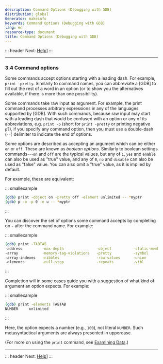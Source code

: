 ```yaml
---
description: Command Options (Debugging with GDB)
distribution: global
Generator: makeinfo
keywords: Command Options (Debugging with GDB)
lang: en
resource-type: document
title: Command Options (Debugging with GDB)
---
```

::: header
Next: [Help](Help.html#Help)]
:::

---

### 3.4 Command options

Some commands accept options starting with a leading dash. For example, `print -pretty`. Similarly to command names, you can abbreviate a [GDB] to fill out the rest of a word in an option (or to show you the alternatives available, if there is more than one possibility).

Some commands take raw input as argument. For example, the print command processes arbitrary expressions in any of the languages supported by [GDB]. With such commands, because raw input may start with a leading dash that would be confused with an option or any of its abbreviations, e.g. `print -p` (short for `print -pretty` or printing negative `p`?), if you specify any command option, then you must use a double-dash (`--`) delimiter to indicate the end of options.

Some options are described as accepting an argument which can be either `on` or `off`. These are known as *boolean options*. Similarly to boolean settings commands---`on` and `off` are the typical values, but any of `1`, `yes` and `enable` can also be used as "true" value, and any of `0`, `no` and `disable` can also be used as "false" value. You can also omit a "true" value, as it is implied by default.

For example, these are equivalent:

::: smallexample

```bash
(gdb) print -object on -pretty off -element unlimited -- *myptr
(gdb) p -o -p 0 -e u -- *myptr
```

:::

You can discover the set of options some command accepts by completing on `-` after the command name. For example:

::: smallexample

```bash
(gdb) print -TABTAB
-address         -max-depth               -object          -static-members
-array           -memory-tag-violations   -pretty          -symbol
-array-indexes   -nibbles                 -raw-values      -union
-elements        -null-stop               -repeats         -vtbl
```

:::

Completion will in some cases guide you with a suggestion of what kind of argument an option expects. For example:

::: smallexample

```bash
(gdb) print -elements TABTAB
NUMBER     unlimited
```

:::

Here, the option expects a number (e.g., `100`), not literal `NUMBER`. Such metasyntactical arguments are always presented in uppercase.

(For more on using the `print` command, see [Examining Data](Data.html#Data).)

---

::: header
Next: [Help](Help.html#Help)]
:::
